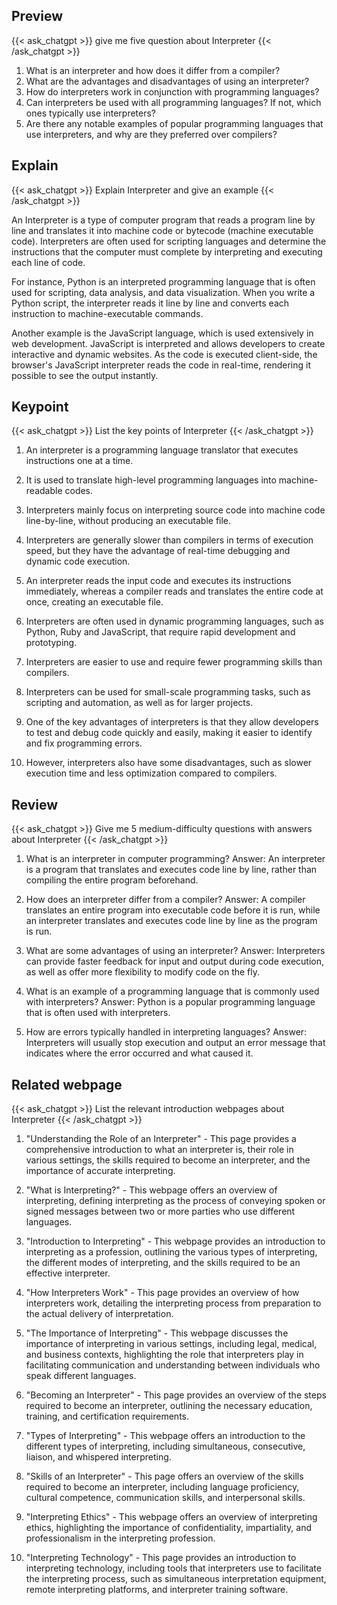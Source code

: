 ## Preview
{{< ask_chatgpt >}}
give me five question about Interpreter
{{< /ask_chatgpt >}}



1. What is an interpreter and how does it differ from a compiler?
2. What are the advantages and disadvantages of using an interpreter?
3. How do interpreters work in conjunction with programming languages?
4. Can interpreters be used with all programming languages? If not, which ones typically use interpreters?
5. Are there any notable examples of popular programming languages that use interpreters, and why are they preferred over compilers?   

## Explain
{{< ask_chatgpt >}}
Explain Interpreter and give an example
{{< /ask_chatgpt >}}



An Interpreter is a type of computer program that reads a program line by line and translates it into machine code or bytecode (machine executable code). Interpreters are often used for scripting languages and determine the instructions that the computer must complete by interpreting and executing each line of code.

For instance, Python is an interpreted programming language that is often used for scripting, data analysis, and data visualization. When you write a Python script, the interpreter reads it line by line and converts each instruction to machine-executable commands.

Another example is the JavaScript language, which is used extensively in web development. JavaScript is interpreted and allows developers to create interactive and dynamic websites. As the code is executed client-side, the browser's JavaScript interpreter reads the code in real-time, rendering it possible to see the output instantly.   

## Keypoint
{{< ask_chatgpt >}}
List the key points of Interpreter
{{< /ask_chatgpt >}}



1. An interpreter is a programming language translator that executes instructions one at a time.

2. It is used to translate high-level programming languages into machine-readable codes.

3. Interpreters mainly focus on interpreting source code into machine code line-by-line, without producing an executable file.

4. Interpreters are generally slower than compilers in terms of execution speed, but they have the advantage of real-time debugging and dynamic code execution.

5. An interpreter reads the input code and executes its instructions immediately, whereas a compiler reads and translates the entire code at once, creating an executable file.

6. Interpreters are often used in dynamic programming languages, such as Python, Ruby and JavaScript, that require rapid development and prototyping.

7. Interpreters are easier to use and require fewer programming skills than compilers.

8. Interpreters can be used for small-scale programming tasks, such as scripting and automation, as well as for larger projects.

9. One of the key advantages of interpreters is that they allow developers to test and debug code quickly and easily, making it easier to identify and fix programming errors.

10. However, interpreters also have some disadvantages, such as slower execution time and less optimization compared to compilers.   

## Review
{{< ask_chatgpt >}}
Give me 5 medium-difficulty questions with answers about Interpreter
{{< /ask_chatgpt >}}



1) What is an interpreter in computer programming?
Answer: An interpreter is a program that translates and executes code line by line, rather than compiling the entire program beforehand.

2) How does an interpreter differ from a compiler?
Answer: A compiler translates an entire program into executable code before it is run, while an interpreter translates and executes code line by line as the program is run.

3) What are some advantages of using an interpreter?
Answer: Interpreters can provide faster feedback for input and output during code execution, as well as offer more flexibility to modify code on the fly.

4) What is an example of a programming language that is commonly used with interpreters?
Answer: Python is a popular programming language that is often used with interpreters.

5) How are errors typically handled in interpreting languages?
Answer: Interpreters will usually stop execution and output an error message that indicates where the error occurred and what caused it.   

## Related webpage
{{< ask_chatgpt >}}
List the relevant introduction webpages about Interpreter
{{< /ask_chatgpt >}}



1. "Understanding the Role of an Interpreter" - This page provides a comprehensive introduction to what an interpreter is, their role in various settings, the skills required to become an interpreter, and the importance of accurate interpreting.

2. "What is Interpreting?" - This webpage offers an overview of interpreting, defining interpreting as the process of conveying spoken or signed messages between two or more parties who use different languages.

3. "Introduction to Interpreting" - This webpage provides an introduction to interpreting as a profession, outlining the various types of interpreting, the different modes of interpreting, and the skills required to be an effective interpreter.

4. "How Interpreters Work" - This page provides an overview of how interpreters work, detailing the interpreting process from preparation to the actual delivery of interpretation.

5. "The Importance of Interpreting" - This webpage discusses the importance of interpreting in various settings, including legal, medical, and business contexts, highlighting the role that interpreters play in facilitating communication and understanding between individuals who speak different languages.

6. "Becoming an Interpreter" - This page provides an overview of the steps required to become an interpreter, outlining the necessary education, training, and certification requirements.

7. "Types of Interpreting" - This webpage offers an introduction to the different types of interpreting, including simultaneous, consecutive, liaison, and whispered interpreting.

8. "Skills of an Interpreter" - This page offers an overview of the skills required to become an interpreter, including language proficiency, cultural competence, communication skills, and interpersonal skills.

9. "Interpreting Ethics" - This webpage offers an overview of interpreting ethics, highlighting the importance of confidentiality, impartiality, and professionalism in the interpreting profession.

10. "Interpreting Technology" - This page provides an introduction to interpreting technology, including tools that interpreters use to facilitate the interpreting process, such as simultaneous interpretation equipment, remote interpreting platforms, and interpreter training software.   

